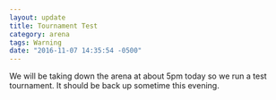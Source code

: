 ```yaml
---
layout: update
title: Tournament Test
category: arena
tags: Warning
date: "2016-11-07 14:35:54 -0500"
---
```


We will be taking down the arena at about 5pm today so we run a test tournament. It should be back up sometime this evening. 
